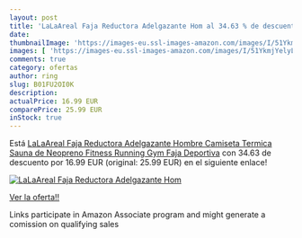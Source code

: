 ```yaml
---
layout: post
title: 'LaLaAreal Faja Reductora Adelgazante Hom al 34.63 % de descuento'
date: 
thumbnailImage: 'https://images-eu.ssl-images-amazon.com/images/I/51YkmjYelyL._SL200_.jpg'
images: [ 'https://images-eu.ssl-images-amazon.com/images/I/51YkmjYelyL._SL200_.jpg' ]
comments: true
category: ofertas
author: ring
slug: B01FU2OI0K
description:
actualPrice: 16.99 EUR
comparePrice: 25.99 EUR
inStock: true
---
```


Está [LaLaAreal Faja Reductora Adelgazante Hombre Camiseta Termica Sauna de Neopreno Fitness Running Gym Faja Deportiva](https://www.amazon.es/dp/B01FU2OI0K/?tag=tolees-21) con 34.63 de descuento por 16.99 EUR (original: 25.99 EUR) en el siguiente enlace!

[![LaLaAreal Faja Reductora Adelgazante Hom](https://images-eu.ssl-images-amazon.com/images/I/51YkmjYelyL._SL200_.jpg)](https://www.amazon.es/dp/B01FU2OI0K/?tag=tolees-21)

[Ver la oferta!!](https://www.amazon.es/dp/B01FU2OI0K/?tag=tolees-21)

Links participate in Amazon Associate program and might generate a comission on qualifying sales



